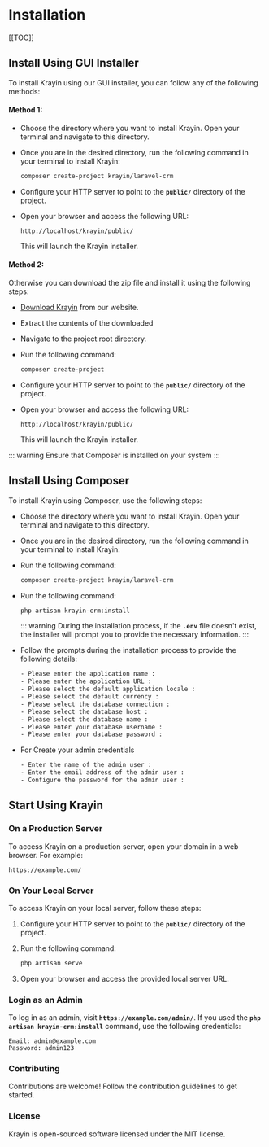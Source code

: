 # Installation

[[TOC]]

## Install Using GUI Installer

To install Krayin using our GUI installer, you can follow any of the following methods:

#### Method 1:

- Choose the directory where you want to install Krayin. Open your terminal and navigate to this directory. 

- Once you are in the desired directory, run the following command in your terminal to install Krayin:

    ```sh
    composer create-project krayin/laravel-crm
    ```

- Configure your HTTP server to point to the **`public/`** directory of the project.

- Open your browser and access the following URL:

    ```
    http://localhost/krayin/public/
    ```

  This will launch the Krayin installer.

#### Method 2:

Otherwise you can download the zip file and install it using the following steps:

- [Download Krayin](https://krayincrm.com/download/) from our website.

- Extract the contents of the downloaded

- Navigate to the project root directory.

- Run the following command:

    ```sh
    composer create-project
    ```

- Configure your HTTP server to point to the **`public/`** directory of the project.

- Open your browser and access the following URL:

    ```
    http://localhost/krayin/public/
    ```

   This will launch the Krayin installer.

::: warning
Ensure that Composer is installed on your system
:::

## Install Using Composer

To install Krayin using Composer, use the following steps:

- Choose the directory where you want to install Krayin. Open your terminal and navigate to this directory.

- Once you are in the desired directory, run the following command in your terminal to install Krayin:

- Run the following command:

    ```bash
    composer create-project krayin/laravel-crm
    ```

- Run the following command:

    ```bash
    php artisan krayin-crm:install
    ```

    ::: warning
    During the installation process, if the **`.env`** file doesn't exist, the installer will prompt you to provide the necessary information.
    :::

- Follow the prompts during the installation process to provide the following details:

    ```bash
    - Please enter the application name : 
    - Please enter the application URL : 
    - Please select the default application locale : 
    - Please select the default currency : 
    - Please select the database connection : 
    - Please select the database host : 
    - Please select the database name : 
    - Please enter your database username : 
    - Please enter your database password : 
    ```

- For Create your admin credentials
    ```bash
    - Enter the name of the admin user :
    - Enter the email address of the admin user :
    - Configure the password for the admin user :
    ```

## Start Using Krayin

### On a Production Server

To access Krayin on a production server, open your domain in a web browser. For example:

```
https://example.com/
```

### On Your Local Server

To access Krayin on your local server, follow these steps:

1. Configure your HTTP server to point to the **`public/`** directory of the project.
2. Run the following command:

    ```bash
    php artisan serve
    ```

3. Open your browser and access the provided local server URL.

### Login as an Admin

To log in as an admin, visit **`https://example.com/admin/`**. If you used the **`php artisan krayin-crm:install`** command, use the following credentials:

```text
Email: admin@example.com
Password: admin123
```

### Contributing

Contributions are welcome! Follow the contribution guidelines to get started.

### License

Krayin is open-sourced software licensed under the MIT license.
